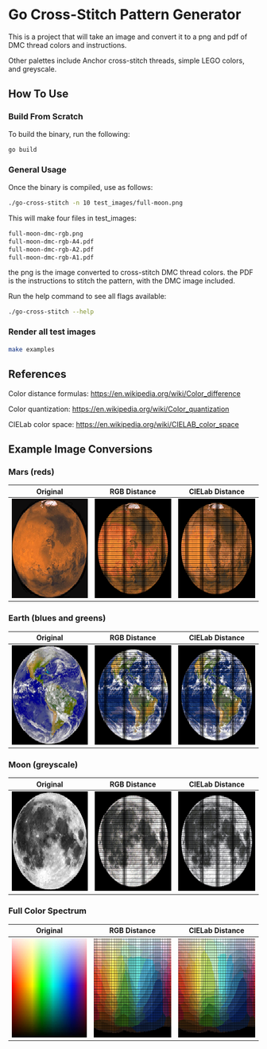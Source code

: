 # Go Cross-Stitch Pattern Generator
This is a project that will take an image and convert it to a png and pdf of DMC thread colors and instructions.

Other palettes include Anchor cross-stitch threads, simple LEGO colors, and greyscale.

## How To Use

### Build From Scratch
To build the binary, run the following:

```bash
go build
```

### General Usage
Once the binary is compiled, use as follows:
```bash
./go-cross-stitch -n 10 test_images/full-moon.png
```
This will make four files in test_images:
```
full-moon-dmc-rgb.png
full-moon-dmc-rgb-A4.pdf
full-moon-dmc-rgb-A2.pdf
full-moon-dmc-rgb-A1.pdf
```
the png is the image converted to cross-stitch DMC thread colors.
the PDF is the instructions to stitch the pattern, with the DMC image included.

Run the help command to see all flags available:
```bash
./go-cross-stitch --help
```

### Render all test images
```bash
make examples
```

## References
Color distance formulas: https://en.wikipedia.org/wiki/Color_difference

Color quantization: https://en.wikipedia.org/wiki/Color_quantization

CIELab color space: https://en.wikipedia.org/wiki/CIELAB_color_space

## Example Image Conversions

### Mars (reds)
| Original | RGB Distance | CIELab Distance |
|:--:|:--:|:--:|
| <img src="https://github.com/lindsaylandry/go-cross-stitch/blob/main/test_images/mars.png" height="200" style="image-rendering: pixelated;"> | <img src="https://github.com/lindsaylandry/go-cross-stitch/blob/main/test_images/mars-dmc-rgb.png" height="200" style="image-rendering: pixelated;"> | <img src="https://github.com/lindsaylandry/go-cross-stitch/blob/main/test_images/mars-dmc-lab.png" height="200" style="image-rendering: pixelated;">

### Earth (blues and greens)
| Original | RGB Distance | CIELab Distance |
|:--:|:--:|:--:|
| <img src="https://github.com/lindsaylandry/go-cross-stitch/blob/main/test_images/earth.png" height="200" style="image-rendering: pixelated;"> | <img src="https://github.com/lindsaylandry/go-cross-stitch/blob/main/test_images/earth-dmc-rgb.png" height="200" style="image-rendering: pixelated;"> | <img src="https://github.com/lindsaylandry/go-cross-stitch/blob/main/test_images/earth-dmc-lab.png" height="200" style="image-rendering: pixelated;">

### Moon (greyscale)
| Original | RGB Distance | CIELab Distance |
|:--:|:--:|:--:|
| <img src="https://github.com/lindsaylandry/go-cross-stitch/blob/main/test_images/full-moon.png" height="200" style="image-rendering: pixelated;"> | <img src="https://github.com/lindsaylandry/go-cross-stitch/blob/main/test_images/full-moon-dmc-rgb.png" height="200" style="image-rendering: pixelated;"> | <img src="https://github.com/lindsaylandry/go-cross-stitch/blob/main/test_images/full-moon-dmc-lab.png" height="200" style="image-rendering: pixelated;">

### Full Color Spectrum
| Original | RGB Distance | CIELab Distance |
|:--:|:--:|:--:|
| <img src="https://github.com/lindsaylandry/go-cross-stitch/blob/main/test_images/colors.jpg" height="200" style="image-rendering: pixelated;"> | <img src="https://github.com/lindsaylandry/go-cross-stitch/blob/main/test_images/colors-dmc-rgb.png" height="200" style="image-rendering: pixelated;"> | <img src="https://github.com/lindsaylandry/go-cross-stitch/blob/main/test_images/colors-dmc-lab.png" height="200" style="image-rendering: pixelated;">
